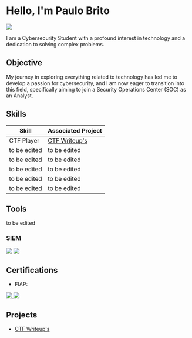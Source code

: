 # Hello, I'm Paulo Brito
<a href="https://linkedin.com/in/pauloricardobrito/"><img src="https://img.shields.io/badge/-LinkedIn-0072b1?&style=for-the-badge&logo=linkedin&logoColor=white" /></a>

I am a Cybersecurity Student with a profound interest in technology and a dedication to solving complex problems.

## Objective

My journey in exploring everything related to technology has led me to develop a passion for cybersecurity, and I am now eager to transition into this field, specifically aiming to join a Security Operations Center (SOC) as an Analyst.

## Skills

| Skill                                         | Associated Project         |
|-----------------------------------------------|----------------------------|
|CTF Player         | <a href ="https://github.com/knucklespaulo/CTF-Writeup"> CTF Writeup's </a>|
| to be edited | to be edited|
| to be edited         | to be edited|
| to be edited      | to be edited|
| to be edited                  | to be edited|
| to be edited | to be edited|

## Tools
to be edited


### SIEM
<div>
    <img src="https://img.shields.io/badge/-Splunk-000000?&style=for-the-badge&logo=Splunk&logoColor=white" />
    <img src="https://img.shields.io/badge/-Elastic-005571?&style=for-the-badge&logo=Elastic&logoColor=white" />
</div>

## Certifications
- FIAP: 
<div>
<a href="https://www.linkedin.com/in/pauloricardobrito/overlay/1719840832491/single-media-viewer/?profileId=ACoAAAjT3wcBUJpEGT94kUHXhLHhipwVaYRivrs">
  <img src="https://img.shields.io/badge/-FCCP-000080?&style=for-the-badge&logoColor=white" />
</a>
<a href="https://www.linkedin.com/in/pauloricardobrito/overlay/1725107196875/single-media-viewer/?profileId=ACoAAAjT3wcBUJpEGT94kUHXhLHhipwVaYRivrs">
  <img src="https://img.shields.io/badge/-FCISM-000080?&style=for-the-badge&logoColor=white" />
</a>

</div>

## Projects
- <a href ="https://github.com/knucklespaulo/CTF-Writeup"> CTF Writeup's
